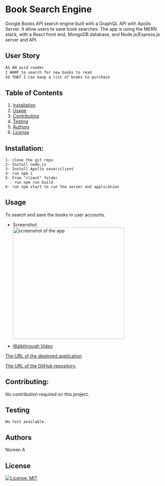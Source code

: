 # Book Search Engine 

Google Books API search engine built with a GraphQL API with Apollo Server. It allow users to save book searches.
The app is using the MERN stack, with a React front end, MongoDB database, and Node.js/Express.js server and API.
  
 ## User Story
```md
AS AN avid reader
I WANT to search for new books to read
SO THAT I can keep a list of books to purchase
```

  ## Table of Contents

  1. [Installation](#installation)
  1. [Usage](#usgae)
  3. [Contributing](#contributing)
  4. [Testing](#testing)
  4. [Authors](#authors%20and%20acknowledgment)
  5. [License](#license)


  ## Installation:
  ```
  1- clone the git repo  
  2- Install node.js
  3- Install Apollo sever/client
  4- run npm i
  5- From "client" folder
    - run npm run build
  6- run npm start to run the server and application
  ``` 


  ## Usage
  To search and save the books in user accounts.
  
  - Screenshot
  <br><img src="./assets/screenshot.png" alt="screenshot of the app" width="350"/>

  
  - <a href="https://drive.google.com/file/d/1iPPX536CDu79SzQpO5xcSelrJXQsCrfa/view?usp=sharing"> Walkthrough Video</a>
  
[The URL of the deployed application](https://noori36.github.io/PasswordGenerator/)

[The URL of the GitHub repository.](https://github.com/noori36/PasswordGenerator)
 

  ## Contributing:
  No contribution required on this project.
  
  ## Testing
    No test available.
  
  ## Authors

  Noreen A
  

## License

[![License: MIT](https://img.shields.io/badge/License-MIT-yellow.svg)](https://opensource.org/licenses/MIT)
